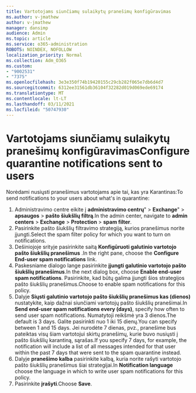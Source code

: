 ```yaml
---
title: Vartotojams siunčiamų sulaikytų pranešimų konfigūravimas
ms.author: v-jmathew
author: v-jmathew
manager: dansimp
audience: Admin
ms.topic: article
ms.service: o365-administration
ROBOTS: NOINDEX, NOFOLLOW
localization_priority: Normal
ms.collection: Adm_O365
ms.custom:
- "9002531"
- "7375"
ms.openlocfilehash: 3e3e350f74b19420155c29cb282f065e7db6d4d7
ms.sourcegitcommit: 6312ee31561db36104f32282d019d069ede69174
ms.translationtype: MT
ms.contentlocale: lt-LT
ms.lasthandoff: 03/11/2021
ms.locfileid: "50747930"
---
```

# <a name="configure-quarantine-notifications-sent-to-users"></a><span data-ttu-id="f98b2-102">Vartotojams siunčiamų sulaikytų pranešimų konfigūravimas</span><span class="sxs-lookup"><span data-stu-id="f98b2-102">Configure quarantine notifications sent to users</span></span>

<span data-ttu-id="f98b2-103">Norėdami nusiųsti pranešimus vartotojams apie tai, kas yra Karantinas:</span><span class="sxs-lookup"><span data-stu-id="f98b2-103">To send notifications to your users about what's in quarantine:</span></span>

1. <span data-ttu-id="f98b2-104">Administravimo centre eikite į **administravimo centrų**"  >  **Exchange**"  >  **apsaugos**  >  **pašto šiukšlių filtrą**.</span><span class="sxs-lookup"><span data-stu-id="f98b2-104">In the admin center, navigate to **admin centers** > **Exchange** > **Protection** > **spam filter**.</span></span>
2. <span data-ttu-id="f98b2-105">Pasirinkite pašto šiukšlių filtravimo strategiją, kurios pranešimus norite įjungti.</span><span class="sxs-lookup"><span data-stu-id="f98b2-105">Select the spam filter policy for which you want to turn on notifications.</span></span>
3. <span data-ttu-id="f98b2-106">Dešiniojoje srityje pasirinkite saitą **Konfigūruoti galutinio vartotojo pašto šiukšlių pranešimus** .</span><span class="sxs-lookup"><span data-stu-id="f98b2-106">In the right pane, choose the **Configure End-user spam notifications** link.</span></span>
4. <span data-ttu-id="f98b2-107">Paskesniame dialogo lange pasirinkite **įjungti galutinio vartotojo pašto šiukšlių pranešimus**.</span><span class="sxs-lookup"><span data-stu-id="f98b2-107">In the next dialog box, choose **Enable end-user spam notifications**.</span></span> <span data-ttu-id="f98b2-108">Pasirinkite, kad būtų galima įjungti šios strategijos pašto šiukšlių pranešimus.</span><span class="sxs-lookup"><span data-stu-id="f98b2-108">Choose to enable spam notifications for this policy.</span></span>
5. <span data-ttu-id="f98b2-109">Dalyje **Siųsti galutinio vartotojo pašto šiukšlių pranešimus kas (dienos)** nustatykite, kaip dažnai siunčiami vartotojų pašto šiukšlių pranešimai.</span><span class="sxs-lookup"><span data-stu-id="f98b2-109">In **Send end-user spam notifications every (days)**, specify how often to send user spam notifications.</span></span> <span data-ttu-id="f98b2-110">Numatytoji reikšmė yra 3 dienos.</span><span class="sxs-lookup"><span data-stu-id="f98b2-110">The default is 3 days.</span></span> <span data-ttu-id="f98b2-111">Galite pasirinkti nuo 1 iki 15 dienų.</span><span class="sxs-lookup"><span data-stu-id="f98b2-111">You can specify between 1 and 15 days.</span></span> <span data-ttu-id="f98b2-112">Jei nurodėte 7 dienas, pvz., pranešime bus pateiktas visų šiam vartotojui skirtų pranešimų, kurie buvo nusiųsti į pašto šiukšlių karantiną, sąrašas.</span><span class="sxs-lookup"><span data-stu-id="f98b2-112">If you specify 7 days, for example, the notification will include a list of all messages intended for that user within the past 7 days that were sent to the spam quarantine instead.</span></span>
6. <span data-ttu-id="f98b2-113">Dalyje **pranešimo kalba** pasirinkite kalbą, kuria norite rašyti vartotojo pašto šiukšlių pranešimus šiai strategijai.</span><span class="sxs-lookup"><span data-stu-id="f98b2-113">In **Notification language** choose the language in which to write user spam notifications for this policy.</span></span>
7. <span data-ttu-id="f98b2-114">Pasirinkite **įrašyti**.</span><span class="sxs-lookup"><span data-stu-id="f98b2-114">Choose **Save**.</span></span>
